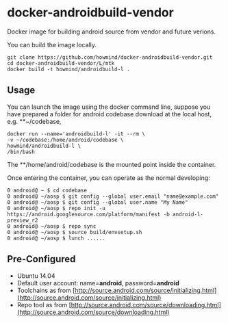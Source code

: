 # docker-androidbuild-vendor

Docker image for building android source from vendor and future verions.

You can build the image locally.

    git clone https://github.com/howmind/docker-androidbuild-vendor.git
    cd docker-androidbuild-vendor/L/mtk
    docker build -t howmind/androidbuild-l .

## Usage ##
You can launch the image using the docker command line, suppose you have prepared a folder for android codebase download at the local host, e.g. **~/codebase,

    docker run --name='androidbuild-l' -it --rm \
    -v ~/codebase:/home/android/codebase \
    howmind/androidbuild-l \
    /bin/bash

The **/home/android/codebase is the mounted point inside the container.

Once entering the container, you can operate as the normal developing:

    0 android@ ~ $ cd codebase
    0 android@ ~/aosp $ git config --global user.email "name@example.com"
    0 android@ ~/aosp $ git config --global user.name "My Name"
    0 android@ ~/aosp $ repo init -u https://android.googlesource.com/platform/manifest -b android-l-preview_r2
    0 android@ ~/aosp $ repo sync
    0 android@ ~/aosp $ source build/envsetup.sh
    0 android@ ~/aosp $ lunch ......

## Pre-Configured ##
- Ubuntu 14.04
- Default user account: name=**android**, password=**android**
- Toolchains as from [http://source.android.com/source/initializing.html](http://source.android.com/source/initializing.html)
- Repo tool as from [http://source.android.com/source/downloading.html](http://source.android.com/source/downloading.html)


